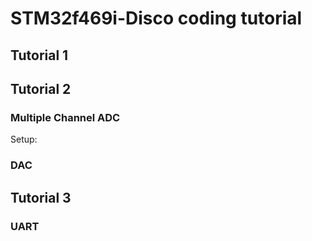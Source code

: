 # STM32f469i-Disco coding tutorial

## Tutorial 1

## Tutorial 2
### Multiple Channel ADC
Setup: 
### DAC

## Tutorial 3
### UART


